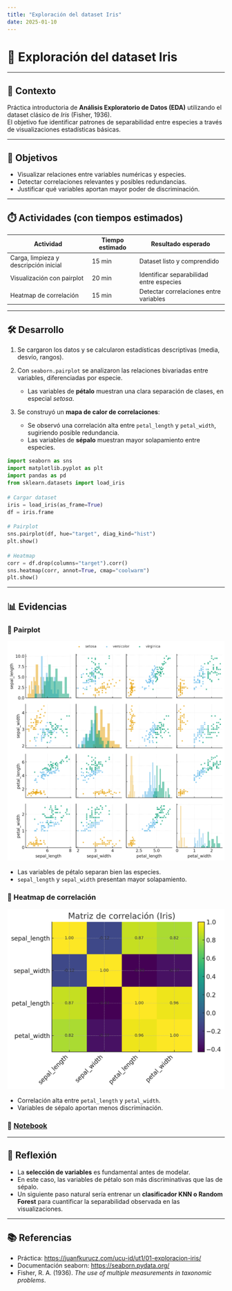 ```yaml
---
title: "Exploración del dataset Iris"
date: 2025-01-10
---
```


# 🌸 Exploración del dataset Iris  

---

## 📘 Contexto  

Práctica introductoria de **Análisis Exploratorio de Datos (EDA)** utilizando el dataset clásico de *Iris* (Fisher, 1936).  
El objetivo fue identificar patrones de separabilidad entre especies a través de visualizaciones estadísticas básicas.  

---

## 🎯 Objetivos  

- Visualizar relaciones entre variables numéricas y especies.  
- Detectar correlaciones relevantes y posibles redundancias.  
- Justificar qué variables aportan mayor poder de discriminación.  

---

## ⏱️ Actividades (con tiempos estimados)  

| Actividad | Tiempo estimado | Resultado esperado |
|-----------|-----------------|--------------------|
| Carga, limpieza y descripción inicial | 15 min | Dataset listo y comprendido |
| Visualización con pairplot | 20 min | Identificar separabilidad entre especies |
| Heatmap de correlación | 15 min | Detectar correlaciones entre variables |
 
---

## 🛠️ Desarrollo  

1. Se cargaron los datos y se calcularon estadísticas descriptivas (media, desvío, rangos).  

2. Con `seaborn.pairplot` se analizaron las relaciones bivariadas entre variables, diferenciadas por especie.  

    - Las variables de **pétalo** muestran una clara separación de clases, en especial *setosa*.  

3. Se construyó un **mapa de calor de correlaciones**:  

    - Se observó una correlación alta entre `petal_length` y `petal_width`, sugiriendo posible redundancia.  
    - Las variables de **sépalo** muestran mayor solapamiento entre especies.  

```python
import seaborn as sns
import matplotlib.pyplot as plt
import pandas as pd
from sklearn.datasets import load_iris

# Cargar dataset
iris = load_iris(as_frame=True)
df = iris.frame

# Pairplot
sns.pairplot(df, hue="target", diag_kind="hist")
plt.show()

# Heatmap
corr = df.drop(columns="target").corr()
sns.heatmap(corr, annot=True, cmap="coolwarm")
plt.show()
```

---

## 📊 Evidencias  
### 🔹 Pairplot 
![Pairplot Iris](../../../assets/img/iris_pairplot.png)

- Las variables de pétalo separan bien las especies.  
- `sepal_length` y `sepal_width` presentan mayor solapamiento.

### 🔹 Heatmap de correlación 
![Heatmap Iris](../../../assets/img/iris_corr.png)

- Correlación alta entre `petal_length` y `petal_width`.  
- Variables de sépalo aportan menos discriminación.

### 📝 [Notebook](/notebooks/UT1-1.ipynb)

---

## 🤔 Reflexión  

- La **selección de variables** es fundamental antes de modelar.  
- En este caso, las variables de pétalo son más discriminativas que las de sépalo.  
- Un siguiente paso natural sería entrenar un **clasificador KNN o Random Forest** para cuantificar la separabilidad observada en las visualizaciones.  

---

## 📚 Referencias  

- Práctica: <https://juanfkurucz.com/ucu-id/ut1/01-exploracion-iris/>  
- Documentación seaborn: <https://seaborn.pydata.org/>  
- Fisher, R. A. (1936). *The use of multiple measurements in taxonomic problems*.